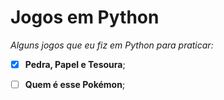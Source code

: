 # Jogos em Python

*Alguns jogos que eu fiz em Python para praticar:*

- [x] **Pedra, Papel e Tesoura**;

- [ ] **Quem é esse Pokémon**;
